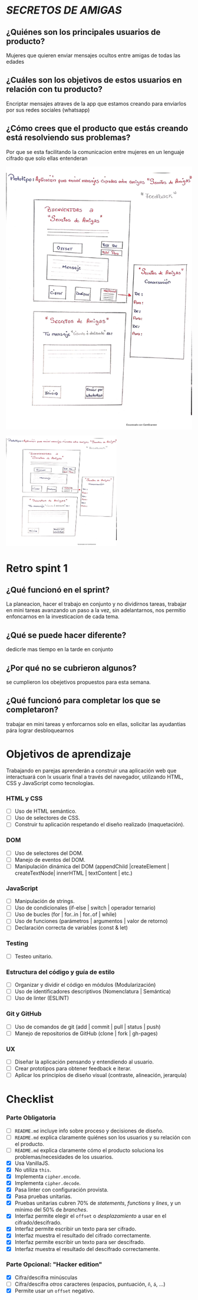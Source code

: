 # **_SECRETOS DE AMIGAS_**

## ¿Quiénes son los principales usuarios de producto?

Mujeres que quieren enviar mensajes ocultos entre amigas de todas las edades

## ¿Cuáles son los objetivos de estos usuarios en relación con tu producto?

Encriptar mensajes atraves de la app que estamos creando para enviarlos por sus redes sociales (whatsapp)

## ¿Cómo crees que el producto que estás creando está resolviendo sus problemas?

Por que se esta facilitando la comunicacion entre mujeres en un lenguaje cifrado que solo ellas entenderan

![prototipo](src/imagen/prototipo.jpg)

<img src="src/imagen/prototipo.jpg" width="300px"    height="300px">

# Retro spint 1

## ¿Qué funcionó en el sprint?

La planeacion, hacer el trabajo en conjunto y no dividirnos tareas, trabajar en mini tareas avanzando un paso a la vez, sin adelantarnos, nos permitio enfoncarnos en la investicacion de cada tema.

## ¿Qué se puede hacer diferente?

dedicrle mas tiempo en la tarde en conjunto

## ¿Por qué no se cubrieron algunos?

se cumplieron los obejetivos propuestos para esta semana.

## ¿Qué funcionó para completar los que se completaron?

trabajar en mini tareas y enforcarnos solo en ellas, solicitar las ayudantias pára lograr desbloquearnos

# Objetivos de aprendizaje

Trabajando en parejas aprenderán a construir una aplicación web que interactuará
con lx usuarix final a través del navegador, utilizando HTML, CSS y JavaScript
como tecnologías.

### HTML y CSS

- [ ] Uso de HTML semántico.
- [ ] Uso de selectores de CSS.
- [ ] Construir tu aplicación respetando el diseño realizado (maquetación).

### DOM

- [ ] Uso de selectores del DOM.
- [ ] Manejo de eventos del DOM.
- [ ] Manipulación dinámica del DOM
      (appendChild |createElement | createTextNode| innerHTML | textContent | etc.)

### JavaScript

- [ ] Manipulación de strings.
- [ ] Uso de condicionales (if-else | switch | operador ternario)
- [ ] Uso de bucles (for | for..in | for..of | while)
- [ ] Uso de funciones (parámetros | argumentos | valor de retorno)
- [ ] Declaración correcta de variables (const & let)

### Testing

- [ ] Testeo unitario.

### Estructura del código y guía de estilo

- [ ] Organizar y dividir el código en módulos (Modularización)
- [ ] Uso de identificadores descriptivos (Nomenclatura | Semántica)
- [ ] Uso de linter (ESLINT)

### Git y GitHub

- [ ] Uso de comandos de git (add | commit | pull | status | push)
- [ ] Manejo de repositorios de GitHub (clone | fork | gh-pages)

### UX

- [ ] Diseñar la aplicación pensando y entendiendo al usuario.
- [ ] Crear prototipos para obtener feedback e iterar.
- [ ] Aplicar los principios de diseño visual (contraste, alineación, jerarquía)

# Checklist

### Parte Obligatoria

- [ ] `README.md` incluye info sobre proceso y decisiones de diseño.
- [ ] `README.md` explica claramente quiénes son los usuarios y su relación con
      el producto.
- [ ] `README.md` explica claramente cómo el producto soluciona los
      problemas/necesidades de los usuarios.
- [x] Usa VanillaJS.
- [x] No utiliza `this`.
- [x] Implementa `cipher.encode`.
- [x] Implementa `cipher.decode`.
- [x] Pasa linter con configuración provista.
- [x] Pasa pruebas unitarias.
- [x] Pruebas unitarias cubren 70% de _statements_, _functions_ y _lines_, y un
      mínimo del 50% de _branches_.
- [x] Interfaz permite elegir el `offset` o _desplazamiento_ a usar en el
      cifrado/descifrado.
- [x] Interfaz permite escribir un texto para ser cifrado.
- [x] Interfaz muestra el resultado del cifrado correctamente.
- [x] Interfaz permite escribir un texto para ser descifrado.
- [x] Interfaz muestra el resultado del descifrado correctamente.

### Parte Opcional: "Hacker edition"

- [x] Cifra/descifra minúsculas
- [ ] Cifra/descifra _otros_ caracteres (espacios, puntuación, `ñ`, `á`, ...)
- [x] Permite usar un `offset` negativo.
